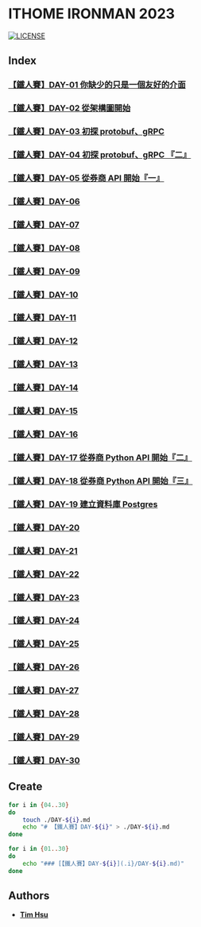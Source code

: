 # ITHOME IRONMAN 2023

[![LICENSE](https://img.shields.io/github/license/Chindada/ithome-ironman-2023?style=for-the-badge)](COPYING)

## Index

### [【鐵人賽】DAY-01 你缺少的只是一個友好的介面](./DAY-01.md)

### [【鐵人賽】DAY-02 從架構圖開始](./DAY-02.md)

### [【鐵人賽】DAY-03 初探 protobuf、gRPC](./DAY-03.md)

### [【鐵人賽】DAY-04 初探 protobuf、gRPC 『二』](./DAY-04.md)

### [【鐵人賽】DAY-05 從券商 API 開始『一』](./DAY-05.md)

### [【鐵人賽】DAY-06](./DAY-06.md)

### [【鐵人賽】DAY-07](./DAY-07.md)

### [【鐵人賽】DAY-08](./DAY-08.md)

### [【鐵人賽】DAY-09](./DAY-09.md)

### [【鐵人賽】DAY-10](./DAY-10.md)

### [【鐵人賽】DAY-11](./DAY-11.md)

### [【鐵人賽】DAY-12](./DAY-12.md)

### [【鐵人賽】DAY-13](./DAY-13.md)

### [【鐵人賽】DAY-14](./DAY-14.md)

### [【鐵人賽】DAY-15](./DAY-15.md)

### [【鐵人賽】DAY-16](./DAY-16.md)

### [【鐵人賽】DAY-17 從券商 Python API 開始『二』](./DAY-17.md)

### [【鐵人賽】DAY-18 從券商 Python API 開始『三』](./DAY-18.md)

### [【鐵人賽】DAY-19 建立資料庫 Postgres](./DAY-19.md)

### [【鐵人賽】DAY-20](./DAY-20.md)

### [【鐵人賽】DAY-21](./DAY-21.md)

### [【鐵人賽】DAY-22](./DAY-22.md)

### [【鐵人賽】DAY-23](./DAY-23.md)

### [【鐵人賽】DAY-24](./DAY-24.md)

### [【鐵人賽】DAY-25](./DAY-25.md)

### [【鐵人賽】DAY-26](./DAY-26.md)

### [【鐵人賽】DAY-27](./DAY-27.md)

### [【鐵人賽】DAY-28](./DAY-28.md)

### [【鐵人賽】DAY-29](./DAY-29.md)

### [【鐵人賽】DAY-30](./DAY-30.md)

## Create

```sh
for i in {04..30}
do
    touch ./DAY-${i}.md
    echo "# 【鐵人賽】DAY-${i}" > ./DAY-${i}.md
done
```

```sh
for i in {01..30}
do
    echo "### [【鐵人賽】DAY-${i}](.i}/DAY-${i}.md)"
done
```

## Authors

- [**Tim Hsu**](https://github.com/Chindada)
